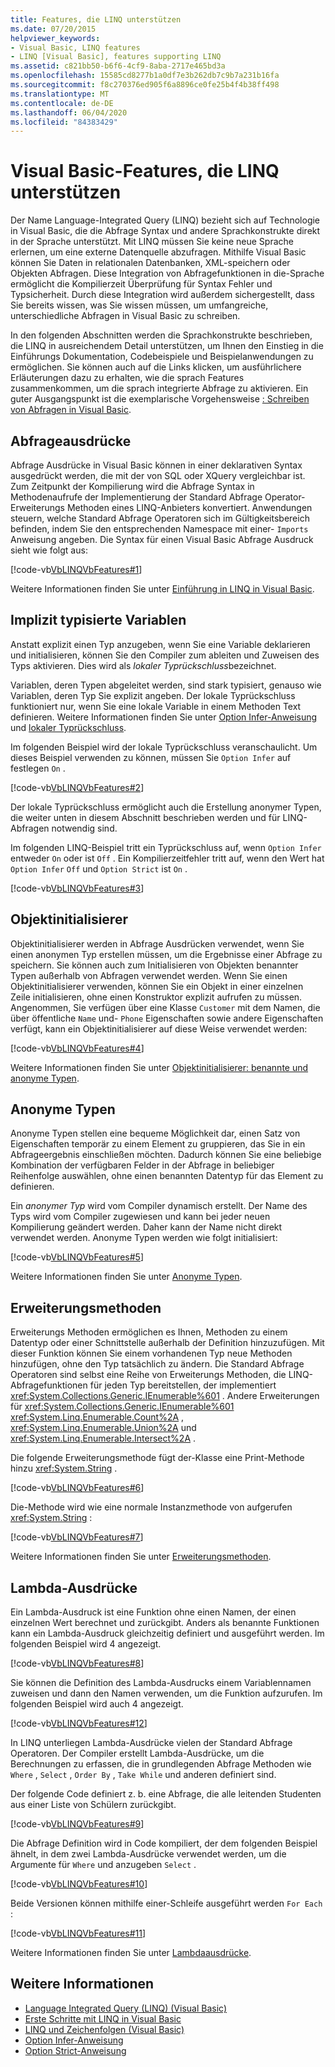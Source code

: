 ```yaml
---
title: Features, die LINQ unterstützen
ms.date: 07/20/2015
helpviewer_keywords:
- Visual Basic, LINQ features
- LINQ [Visual Basic], features supporting LINQ
ms.assetid: c821bb50-b6f6-4cf9-8aba-2717e465bd3a
ms.openlocfilehash: 15585cd8277b1a0df7e3b262db7c9b7a231b16fa
ms.sourcegitcommit: f8c270376ed905f6a8896ce0fe25b4f4b38ff498
ms.translationtype: MT
ms.contentlocale: de-DE
ms.lasthandoff: 06/04/2020
ms.locfileid: "84383429"
---
```

# <a name="visual-basic-features-that-support-linq"></a>Visual Basic-Features, die LINQ unterstützen
Der Name Language-Integrated Query (LINQ) bezieht sich auf Technologie in Visual Basic, die die Abfrage Syntax und andere Sprachkonstrukte direkt in der Sprache unterstützt. Mit LINQ müssen Sie keine neue Sprache erlernen, um eine externe Datenquelle abzufragen. Mithilfe Visual Basic können Sie Daten in relationalen Datenbanken, XML-speichern oder Objekten Abfragen. Diese Integration von Abfragefunktionen in die-Sprache ermöglicht die Kompilierzeit Überprüfung für Syntax Fehler und Typsicherheit. Durch diese Integration wird außerdem sichergestellt, dass Sie bereits wissen, was Sie wissen müssen, um umfangreiche, unterschiedliche Abfragen in Visual Basic zu schreiben.  
  
 In den folgenden Abschnitten werden die Sprachkonstrukte beschrieben, die LINQ in ausreichendem Detail unterstützen, um Ihnen den Einstieg in die Einführungs Dokumentation, Codebeispiele und Beispielanwendungen zu ermöglichen. Sie können auch auf die Links klicken, um ausführlichere Erläuterungen dazu zu erhalten, wie die sprach Features zusammenkommen, um die sprach integrierte Abfrage zu aktivieren. Ein guter Ausgangspunkt ist die exemplarische Vorgehensweise [: Schreiben von Abfragen in Visual Basic](walkthrough-writing-queries.md).  
  
## <a name="query-expressions"></a>Abfrageausdrücke  
 Abfrage Ausdrücke in Visual Basic können in einer deklarativen Syntax ausgedrückt werden, die mit der von SQL oder XQuery vergleichbar ist. Zum Zeitpunkt der Kompilierung wird die Abfrage Syntax in Methodenaufrufe der Implementierung der Standard Abfrage Operator-Erweiterungs Methoden eines LINQ-Anbieters konvertiert. Anwendungen steuern, welche Standard Abfrage Operatoren sich im Gültigkeitsbereich befinden, indem Sie den entsprechenden Namespace mit einer- `Imports` Anweisung angeben. Die Syntax für einen Visual Basic Abfrage Ausdruck sieht wie folgt aus:  
  
 [!code-vb[VbLINQVbFeatures#1](~/samples/snippets/visualbasic/VS_Snippets_VBCSharp/VbLINQVbFeatures/VB/Class1.vb#1)]  
  
 Weitere Informationen finden Sie unter [Einführung in LINQ in Visual Basic](../../language-features/linq/introduction-to-linq.md).  
  
## <a name="implicitly-typed-variables"></a>Implizit typisierte Variablen  
 Anstatt explizit einen Typ anzugeben, wenn Sie eine Variable deklarieren und initialisieren, können Sie den Compiler zum ableiten und Zuweisen des Typs aktivieren. Dies wird als *lokaler Typrückschluss*bezeichnet.  
  
 Variablen, deren Typen abgeleitet werden, sind stark typisiert, genauso wie Variablen, deren Typ Sie explizit angeben. Der lokale Typrückschluss funktioniert nur, wenn Sie eine lokale Variable in einem Methoden Text definieren. Weitere Informationen finden Sie unter [Option Infer-Anweisung](../../../language-reference/statements/option-infer-statement.md) und [lokaler Typrückschluss](../../language-features/variables/local-type-inference.md).  
  
 Im folgenden Beispiel wird der lokale Typrückschluss veranschaulicht. Um dieses Beispiel verwenden zu können, müssen Sie `Option Infer` auf festlegen `On` .  
  
 [!code-vb[VbLINQVbFeatures#2](~/samples/snippets/visualbasic/VS_Snippets_VBCSharp/VbLINQVbFeatures/VB/Class1.vb#2)]  
  
 Der lokale Typrückschluss ermöglicht auch die Erstellung anonymer Typen, die weiter unten in diesem Abschnitt beschrieben werden und für LINQ-Abfragen notwendig sind.  
  
 Im folgenden LINQ-Beispiel tritt ein Typrückschluss auf, wenn `Option Infer` entweder `On` oder ist `Off` . Ein Kompilierzeitfehler tritt auf, wenn den Wert hat `Option Infer` `Off` und `Option Strict` ist `On` .  
  
 [!code-vb[VbLINQVbFeatures#3](~/samples/snippets/visualbasic/VS_Snippets_VBCSharp/VbLINQVbFeatures/VB/Class1.vb#3)]  
  
## <a name="object-initializers"></a>Objektinitialisierer  
 Objektinitialisierer werden in Abfrage Ausdrücken verwendet, wenn Sie einen anonymen Typ erstellen müssen, um die Ergebnisse einer Abfrage zu speichern. Sie können auch zum Initialisieren von Objekten benannter Typen außerhalb von Abfragen verwendet werden. Wenn Sie einen Objektinitialisierer verwenden, können Sie ein Objekt in einer einzelnen Zeile initialisieren, ohne einen Konstruktor explizit aufrufen zu müssen. Angenommen, Sie verfügen über eine Klasse `Customer` mit dem Namen, die über öffentliche `Name` und- `Phone` Eigenschaften sowie andere Eigenschaften verfügt, kann ein Objektinitialisierer auf diese Weise verwendet werden:  
  
 [!code-vb[VbLINQVbFeatures#4](~/samples/snippets/visualbasic/VS_Snippets_VBCSharp/VbLINQVbFeatures/VB/Class1.vb#4)]  
  
 Weitere Informationen finden Sie unter [Objektinitialisierer: benannte und anonyme Typen](../../language-features/objects-and-classes/object-initializers-named-and-anonymous-types.md).  
  
## <a name="anonymous-types"></a>Anonyme Typen  
 Anonyme Typen stellen eine bequeme Möglichkeit dar, einen Satz von Eigenschaften temporär zu einem Element zu gruppieren, das Sie in ein Abfrageergebnis einschließen möchten. Dadurch können Sie eine beliebige Kombination der verfügbaren Felder in der Abfrage in beliebiger Reihenfolge auswählen, ohne einen benannten Datentyp für das Element zu definieren.  
  
 Ein *anonymer Typ* wird vom Compiler dynamisch erstellt. Der Name des Typs wird vom Compiler zugewiesen und kann bei jeder neuen Kompilierung geändert werden. Daher kann der Name nicht direkt verwendet werden. Anonyme Typen werden wie folgt initialisiert:  
  
 [!code-vb[VbLINQVbFeatures#5](~/samples/snippets/visualbasic/VS_Snippets_VBCSharp/VbLINQVbFeatures/VB/Class1.vb#5)]  
  
 Weitere Informationen finden Sie unter [Anonyme Typen](../../language-features/objects-and-classes/anonymous-types.md).  
  
## <a name="extension-methods"></a>Erweiterungsmethoden  
 Erweiterungs Methoden ermöglichen es Ihnen, Methoden zu einem Datentyp oder einer Schnittstelle außerhalb der Definition hinzuzufügen. Mit dieser Funktion können Sie einem vorhandenen Typ neue Methoden hinzufügen, ohne den Typ tatsächlich zu ändern. Die Standard Abfrage Operatoren sind selbst eine Reihe von Erweiterungs Methoden, die LINQ-Abfragefunktionen für jeden Typ bereitstellen, der implementiert <xref:System.Collections.Generic.IEnumerable%601> . Andere Erweiterungen für <xref:System.Collections.Generic.IEnumerable%601> <xref:System.Linq.Enumerable.Count%2A> , <xref:System.Linq.Enumerable.Union%2A> und <xref:System.Linq.Enumerable.Intersect%2A> .  
  
 Die folgende Erweiterungsmethode fügt der-Klasse eine Print-Methode hinzu <xref:System.String> .  
  
 [!code-vb[VbLINQVbFeatures#6](~/samples/snippets/visualbasic/VS_Snippets_VBCSharp/VbLINQVbFeatures/VB/Class1.vb#6)]  
  
 Die-Methode wird wie eine normale Instanzmethode von aufgerufen <xref:System.String> :  
  
 [!code-vb[VbLINQVbFeatures#7](~/samples/snippets/visualbasic/VS_Snippets_VBCSharp/VbLINQVbFeatures/VB/Class1.vb#7)]  
  
 Weitere Informationen finden Sie unter [Erweiterungsmethoden](../../language-features/procedures/extension-methods.md).  
  
## <a name="lambda-expressions"></a>Lambda-Ausdrücke  
 Ein Lambda-Ausdruck ist eine Funktion ohne einen Namen, der einen einzelnen Wert berechnet und zurückgibt. Anders als benannte Funktionen kann ein Lambda-Ausdruck gleichzeitig definiert und ausgeführt werden. Im folgenden Beispiel wird 4 angezeigt.  
  
 [!code-vb[VbLINQVbFeatures#8](~/samples/snippets/visualbasic/VS_Snippets_VBCSharp/VbLINQVbFeatures/VB/Class1.vb#8)]  
  
 Sie können die Definition des Lambda-Ausdrucks einem Variablennamen zuweisen und dann den Namen verwenden, um die Funktion aufzurufen. Im folgenden Beispiel wird auch 4 angezeigt.  
  
 [!code-vb[VbLINQVbFeatures#12](~/samples/snippets/visualbasic/VS_Snippets_VBCSharp/VbLINQVbFeatures/VB/Class1.vb#12)]  
  
 In LINQ unterliegen Lambda-Ausdrücke vielen der Standard Abfrage Operatoren. Der Compiler erstellt Lambda-Ausdrücke, um die Berechnungen zu erfassen, die in grundlegenden Abfrage Methoden wie `Where` , `Select` , `Order By` , `Take While` und anderen definiert sind.  
  
 Der folgende Code definiert z. b. eine Abfrage, die alle leitenden Studenten aus einer Liste von Schülern zurückgibt.  
  
 [!code-vb[VbLINQVbFeatures#9](~/samples/snippets/visualbasic/VS_Snippets_VBCSharp/VbLINQVbFeatures/VB/Class1.vb#9)]  
  
 Die Abfrage Definition wird in Code kompiliert, der dem folgenden Beispiel ähnelt, in dem zwei Lambda-Ausdrücke verwendet werden, um die Argumente für `Where` und anzugeben `Select` .  
  
 [!code-vb[VbLINQVbFeatures#10](~/samples/snippets/visualbasic/VS_Snippets_VBCSharp/VbLINQVbFeatures/VB/Class1.vb#10)]  
  
 Beide Versionen können mithilfe einer-Schleife ausgeführt werden `For Each` :  
  
 [!code-vb[VbLINQVbFeatures#11](~/samples/snippets/visualbasic/VS_Snippets_VBCSharp/VbLINQVbFeatures/VB/Class1.vb#11)]  
  
 Weitere Informationen finden Sie unter [Lambdaausdrücke](../../language-features/procedures/lambda-expressions.md).  
  
## <a name="see-also"></a>Weitere Informationen

- [Language Integrated Query (LINQ) (Visual Basic)](index.md)
- [Erste Schritte mit LINQ in Visual Basic](getting-started-with-linq.md)
- [LINQ und Zeichenfolgen (Visual Basic)](linq-and-strings.md)
- [Option Infer-Anweisung](../../../language-reference/statements/option-infer-statement.md)
- [Option Strict-Anweisung](../../../language-reference/statements/option-strict-statement.md)
